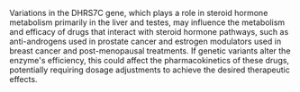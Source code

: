 Variations in the DHRS7C gene, which plays a role in steroid hormone metabolism primarily in the liver and testes, may influence the metabolism and efficacy of drugs that interact with steroid hormone pathways, such as anti-androgens used in prostate cancer and estrogen modulators used in breast cancer and post-menopausal treatments. If genetic variants alter the enzyme's efficiency, this could affect the pharmacokinetics of these drugs, potentially requiring dosage adjustments to achieve the desired therapeutic effects.